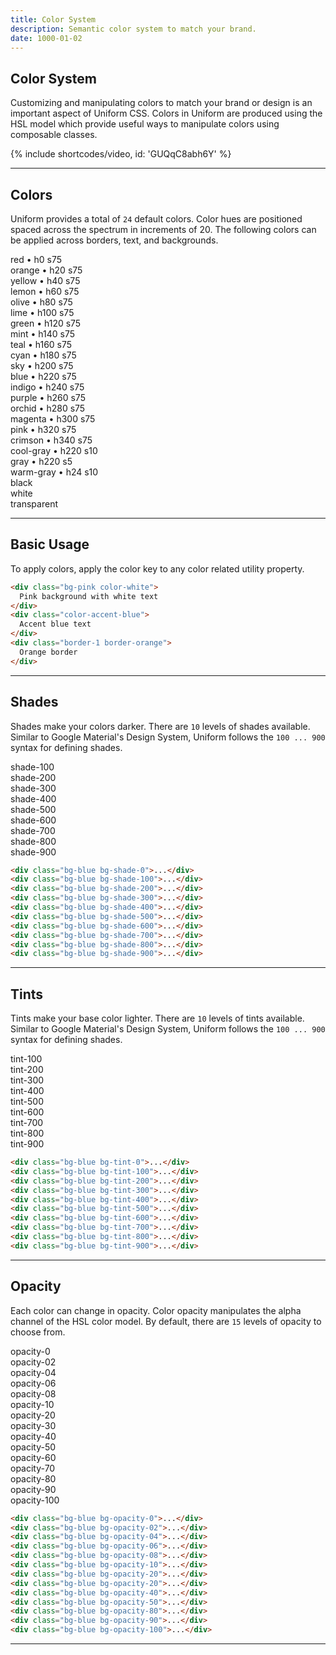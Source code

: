 ```yaml
---
title: Color System
description: Semantic color system to match your brand.
date: 1000-01-02
---
```


## Color System

Customizing and manipulating colors to match your brand or design is an important aspect of Uniform CSS. Colors in Uniform are produced using the HSL model which provide useful ways to manipulate colors using composable classes.

{% include shortcodes/video, id: 'GUQqC8abh6Y' %}

---

## Colors

Uniform provides a total of `24` default colors. Color hues are positioned spaced across the spectrum in increments of 20. The following colors can be applied across borders, text, and backgrounds.

<div class="grid grid-cols-2 sm.grid-cols-3 gap-10 overflow-hidden">
  <div class="radius-sm p-12 bg-red color-white font-xs font-bold">
    <span class="font-xs font-bold inline-flex px-6 py-5 radius-xs bg-black bg-opacity-20 color-white">red • h0 s75</span>
  </div>
  <div class="radius-sm p-12 bg-orange color-white font-xs font-bold">
    <span class="font-xs font-bold inline-flex px-6 py-5 radius-xs bg-black bg-opacity-20 color-white">orange • h20 s75</span>
  </div>
  <div class="radius-sm p-12 bg-yellow color-white font-xs font-bold">
    <span class="font-xs font-bold inline-flex px-6 py-5 radius-xs bg-black bg-opacity-20 color-white">yellow • h40 s75</span>
  </div>
  <div class="radius-sm p-12 bg-lemon color-white font-xs font-bold">
    <span class="font-xs font-bold inline-flex px-6 py-5 radius-xs bg-black bg-opacity-20 color-white">lemon • h60 s75</span>
  </div>
  <div class="radius-sm p-12 bg-olive color-white font-xs font-bold">
    <span class="font-xs font-bold inline-flex px-6 py-5 radius-xs bg-black bg-opacity-20 color-white">olive • h80 s75</span>
  </div>
  <div class="radius-sm p-12 bg-lime color-white font-xs font-bold">
    <span class="font-xs font-bold inline-flex px-6 py-5 radius-xs bg-black bg-opacity-20 color-white">lime • h100 s75</span>
  </div>
  <div class="radius-sm p-12 bg-green color-white font-xs font-bold">
    <span class="font-xs font-bold inline-flex px-6 py-5 radius-xs bg-black bg-opacity-20 color-white">green • h120 s75</span>
  </div>
  <div class="radius-sm p-12 bg-mint color-white font-xs font-bold">
    <span class="font-xs font-bold inline-flex px-6 py-5 radius-xs bg-black bg-opacity-20 color-white">mint • h140 s75</span>
  </div>
  <div class="radius-sm p-12 bg-teal color-white font-xs font-bold">
    <span class="font-xs font-bold inline-flex px-6 py-5 radius-xs bg-black bg-opacity-20 color-white">teal • h160 s75</span>
  </div>
  <div class="radius-sm p-12 bg-cyan color-white font-xs font-bold">
    <span class="font-xs font-bold inline-flex px-6 py-5 radius-xs bg-black bg-opacity-20 color-white">cyan • h180 s75</span>
  </div>
  <div class="radius-sm p-12 bg-sky color-white font-xs font-bold">
    <span class="font-xs font-bold inline-flex px-6 py-5 radius-xs bg-black bg-opacity-20 color-white">sky • h200 s75</span>
  </div>
  <div class="radius-sm p-12 bg-blue color-white font-xs font-bold">
    <span class="font-xs font-bold inline-flex px-6 py-5 radius-xs bg-black bg-opacity-20 color-white">blue • h220 s75</span>
  </div>
  <div class="radius-sm p-12 bg-indigo color-white font-xs font-bold">
    <span class="font-xs font-bold inline-flex px-6 py-5 radius-xs bg-black bg-opacity-20 color-white">indigo • h240 s75</span>
  </div>
  <div class="radius-sm p-12 bg-purple color-white font-xs font-bold">
    <span class="font-xs font-bold inline-flex px-6 py-5 radius-xs bg-black bg-opacity-20 color-white">purple • h260 s75</span>
  </div>
  <div class="radius-sm p-12 bg-orchid color-white font-xs font-bold">
    <span class="font-xs font-bold inline-flex px-6 py-5 radius-xs bg-black bg-opacity-20 color-white">orchid • h280 s75</span>
  </div>
  <div class="radius-sm p-12 bg-magenta color-white font-xs font-bold">
    <span class="font-xs font-bold inline-flex px-6 py-5 radius-xs bg-black bg-opacity-20 color-white">magenta • h300 s75</span>
  </div>
  <div class="radius-sm p-12 bg-pink color-white font-xs font-bold">
    <span class="font-xs font-bold inline-flex px-6 py-5 radius-xs bg-black bg-opacity-20 color-white">pink • h320 s75</span>
  </div>
  <div class="radius-sm p-12 bg-crimson color-white font-xs font-bold">
    <span class="font-xs font-bold inline-flex px-6 py-5 radius-xs bg-black bg-opacity-20 color-white">crimson • h340 s75</span>
  </div>
  <div class="radius-sm p-12 bg-cool-gray color-white font-xs font-bold">
    <span class="font-xs font-bold inline-flex px-6 py-5 radius-xs bg-black bg-opacity-20 color-white">cool-gray • h220 s10</span>
  </div>
  <div class="radius-sm p-12 bg-gray color-white font-xs font-bold">
    <span class="font-xs font-bold inline-flex px-6 py-5 radius-xs bg-black bg-opacity-20 color-white">gray • h220 s5</span>
  </div>
  <div class="radius-sm p-12 bg-warm-gray color-white font-xs font-bold">
    <span class="font-xs font-bold inline-flex px-6 py-5 radius-xs bg-black bg-opacity-20 color-white">warm-gray • h24 s10</span>
  </div>
  <div class="radius-sm p-12 bg-black color-white font-xs font-bold">
    <span class="font-xs font-bold inline-flex px-6 py-5 radius-xs bg-black bg-opacity-20 color-white">black</span>
  </div>
  <div class="radius-sm p-12 bg-white color-black font-xs font-bold border-1">
    <span class="font-xs font-bold inline-flex px-6 py-5 radius-xs bg-black bg-opacity-20 color-white">white</span>
  </div>
  <div class="radius-sm p-12 bg-transparent color-white font-xs font-bold border-1">
    <span class="font-xs font-bold inline-flex px-6 py-5 radius-xs bg-black bg-opacity-20 color-white">transparent</span>
  </div>
</div>

---

## Basic Usage

To apply colors, apply the color key to any color related utility property.

```html
<div class="bg-pink color-white">
  Pink background with white text
</div>
<div class="color-accent-blue">
  Accent blue text
</div>
<div class="border-1 border-orange">
  Orange border
</div>
```

---

## Shades

Shades make your colors darker. There are `10` levels of shades available. Similar to Google Material's Design System, Uniform follows the `100 ... 900` syntax for defining shades.

<div class="grid grid-cols-2 sm.grid-cols-3 gap-10 overflow-hidden">
  <div class="radius-sm p-12 bg-blue bg-shade-100">
    <span class="font-xs font-bold inline-flex px-6 py-5 radius-xs bg-black bg-opacity-20 color-white">shade-100</span>
  </div>
  <div class="radius-sm p-12 bg-blue bg-shade-200">
    <span class="font-xs font-bold inline-flex px-6 py-5 radius-xs bg-black bg-opacity-20 color-white">shade-200</span>
  </div>
  <div class="radius-sm p-12 bg-blue bg-shade-300">
    <span class="font-xs font-bold inline-flex px-6 py-5 radius-xs bg-black bg-opacity-20 color-white">shade-300</span>
  </div>
  <div class="radius-sm p-12 bg-blue bg-shade-400">
    <span class="font-xs font-bold inline-flex px-6 py-5 radius-xs bg-black bg-opacity-20 color-white">shade-400</span>
  </div>
  <div class="radius-sm p-12 bg-blue bg-shade-500">
    <span class="font-xs font-bold inline-flex px-6 py-5 radius-xs bg-black bg-opacity-20 color-white">shade-500</span>
  </div>
  <div class="radius-sm p-12 bg-blue bg-shade-600">
    <span class="font-xs font-bold inline-flex px-6 py-5 radius-xs bg-black bg-opacity-20 color-white">shade-600</span>
  </div>
  <div class="radius-sm p-12 bg-blue bg-shade-700">
    <span class="font-xs font-bold inline-flex px-6 py-5 radius-xs bg-black bg-opacity-20 color-white">shade-700</span>
  </div>
  <div class="radius-sm p-12 bg-blue bg-shade-800">
    <span class="font-xs font-bold inline-flex px-6 py-5 radius-xs bg-black bg-opacity-20 color-white">shade-800</span>
  </div>
  <div class="radius-sm p-12 bg-blue bg-shade-900">
    <span class="font-xs font-bold inline-flex px-6 py-5 radius-xs bg-black bg-opacity-20 color-white">shade-900</span>
  </div>
</div>

```html
<div class="bg-blue bg-shade-0">...</div>
<div class="bg-blue bg-shade-100">...</div>
<div class="bg-blue bg-shade-200">...</div>
<div class="bg-blue bg-shade-300">...</div>
<div class="bg-blue bg-shade-400">...</div>
<div class="bg-blue bg-shade-500">...</div>
<div class="bg-blue bg-shade-600">...</div>
<div class="bg-blue bg-shade-700">...</div>
<div class="bg-blue bg-shade-800">...</div>
<div class="bg-blue bg-shade-900">...</div>
```

---

## Tints

Tints make your base color lighter. There are `10` levels of tints available. Similar to Google Material's Design System, Uniform follows the `100 ... 900` syntax for defining shades.

<div class="grid grid-cols-2 sm.grid-cols-3 gap-10 overflow-hidden">
  <div class="radius-sm p-12 bg-blue bg-tint-100">
    <span class="font-xs font-bold inline-flex px-6 py-5 radius-xs bg-black bg-opacity-20 color-white">tint-100</span>
  </div>
  <div class="radius-sm p-12 bg-blue bg-tint-200">
    <span class="font-xs font-bold inline-flex px-6 py-5 radius-xs bg-black bg-opacity-20 color-white">tint-200</span>
  </div>
  <div class="radius-sm p-12 bg-blue bg-tint-300">
    <span class="font-xs font-bold inline-flex px-6 py-5 radius-xs bg-black bg-opacity-20 color-white">tint-300</span>
  </div>
  <div class="radius-sm p-12 bg-blue bg-tint-400">
    <span class="font-xs font-bold inline-flex px-6 py-5 radius-xs bg-black bg-opacity-20 color-white">tint-400</span>
  </div>
  <div class="radius-sm p-12 bg-blue bg-tint-500">
    <span class="font-xs font-bold inline-flex px-6 py-5 radius-xs bg-black bg-opacity-20 color-white">tint-500</span>
  </div>
  <div class="radius-sm p-12 bg-blue bg-tint-600">
    <span class="font-xs font-bold inline-flex px-6 py-5 radius-xs bg-black bg-opacity-20 color-white">tint-600</span>
  </div>
  <div class="radius-sm p-12 bg-blue bg-tint-700">
    <span class="font-xs font-bold inline-flex px-6 py-5 radius-xs bg-black bg-opacity-20 color-white">tint-700</span>
  </div>
  <div class="radius-sm p-12 bg-blue bg-tint-800">
    <span class="font-xs font-bold inline-flex px-6 py-5 radius-xs bg-black bg-opacity-20 color-white">tint-800</span>
  </div>
  <div class="radius-sm p-12 bg-blue bg-tint-900">
    <span class="font-xs font-bold inline-flex px-6 py-5 radius-xs bg-black bg-opacity-20 color-white">tint-900</span>
  </div>
</div>

```html
<div class="bg-blue bg-tint-0">...</div>
<div class="bg-blue bg-tint-100">...</div>
<div class="bg-blue bg-tint-200">...</div>
<div class="bg-blue bg-tint-300">...</div>
<div class="bg-blue bg-tint-400">...</div>
<div class="bg-blue bg-tint-500">...</div>
<div class="bg-blue bg-tint-600">...</div>
<div class="bg-blue bg-tint-700">...</div>
<div class="bg-blue bg-tint-800">...</div>
<div class="bg-blue bg-tint-900">...</div>
```

---

## Opacity

Each color can change in opacity. Color opacity manipulates the alpha channel of the HSL color model. By default, there are `15` levels of opacity to choose from.

<div class="grid grid-cols-2 sm.grid-cols-3 gap-10 overflow-hidden">
  <div class="radius-sm p-12 bg-blue bg-opacity-0 border-1 border-gray border-tint-800">
    <span class="font-xs font-bold inline-flex px-6 py-5 radius-xs bg-black bg-opacity-20 color-white">opacity-0</span>
  </div>
  <div class="radius-sm p-12 bg-blue bg-opacity-02 border-1 border-gray border-tint-800">
    <span class="font-xs font-bold inline-flex px-6 py-5 radius-xs bg-black bg-opacity-20 color-white">opacity-02</span>
  </div>
  <div class="radius-sm p-12 bg-blue bg-opacity-04 border-1 border-gray border-tint-800">
    <span class="font-xs font-bold inline-flex px-6 py-5 radius-xs bg-black bg-opacity-20 color-white">opacity-04</span>
  </div>
  <div class="radius-sm p-12 bg-blue bg-opacity-06">
    <span class="font-xs font-bold inline-flex px-6 py-5 radius-xs bg-black bg-opacity-20 color-white">opacity-06</span>
  </div>
  <div class="radius-sm p-12 bg-blue bg-opacity-08">
    <span class="font-xs font-bold inline-flex px-6 py-5 radius-xs bg-black bg-opacity-20 color-white">opacity-08</span>
  </div>
  <div class="radius-sm p-12 bg-blue bg-opacity-10">
    <span class="font-xs font-bold inline-flex px-6 py-5 radius-xs bg-black bg-opacity-20 color-white">opacity-10</span>
  </div>
  <div class="radius-sm p-12 bg-blue bg-opacity-20">
    <span class="font-xs font-bold inline-flex px-6 py-5 radius-xs bg-black bg-opacity-20 color-white">opacity-20</span>
  </div>
  <div class="radius-sm p-12 bg-blue bg-opacity-20">
    <span class="font-xs font-bold inline-flex px-6 py-5 radius-xs bg-black bg-opacity-20 color-white">opacity-30</span>
  </div>
  <div class="radius-sm p-12 bg-blue bg-opacity-40">
    <span class="font-xs font-bold inline-flex px-6 py-5 radius-xs bg-black bg-opacity-20 color-white">opacity-40</span>
  </div>
  <div class="radius-sm p-12 bg-blue bg-opacity-50">
    <span class="font-xs font-bold inline-flex px-6 py-5 radius-xs bg-black bg-opacity-20 color-white">opacity-50</span>
  </div>
  <div class="radius-sm p-12 bg-blue bg-opacity-60">
    <span class="font-xs font-bold inline-flex px-6 py-5 radius-xs bg-black bg-opacity-20 color-white">opacity-60</span>
  </div>
  <div class="radius-sm p-12 bg-blue bg-opacity-70">
    <span class="font-xs font-bold inline-flex px-6 py-5 radius-xs bg-black bg-opacity-20 color-white">opacity-70</span>
  </div>
  <div class="radius-sm p-12 bg-blue bg-opacity-80">
    <span class="font-xs font-bold inline-flex px-6 py-5 radius-xs bg-black bg-opacity-20 color-white">opacity-80</span>
  </div>
  <div class="radius-sm p-12 bg-blue bg-opacity-90">
    <span class="font-xs font-bold inline-flex px-6 py-5 radius-xs bg-black bg-opacity-20 color-white">opacity-90</span>
  </div>
  <div class="radius-sm p-12 bg-blue bg-opacity-100">
    <span class="font-xs font-bold inline-flex px-6 py-5 radius-xs bg-black bg-opacity-20 color-white">opacity-100</span>
  </div>
</div>

```html
<div class="bg-blue bg-opacity-0">...</div>
<div class="bg-blue bg-opacity-02">...</div>
<div class="bg-blue bg-opacity-04">...</div>
<div class="bg-blue bg-opacity-06">...</div>
<div class="bg-blue bg-opacity-08">...</div>
<div class="bg-blue bg-opacity-10">...</div>
<div class="bg-blue bg-opacity-20">...</div>
<div class="bg-blue bg-opacity-20">...</div>
<div class="bg-blue bg-opacity-40">...</div>
<div class="bg-blue bg-opacity-50">...</div>
<div class="bg-blue bg-opacity-80">...</div>
<div class="bg-blue bg-opacity-90">...</div>
<div class="bg-blue bg-opacity-100">...</div>
```

---